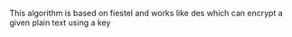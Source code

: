 This algorithm is based on fiestel and works like des which can encrypt a given plain text using a key 
